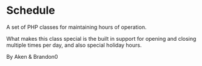 Schedule
========

A set of PHP classes for maintaining hours of operation.

What makes this class special is the built in support for opening and closing multiple times per day, and also special holiday hours.

By Aken & Brandon0